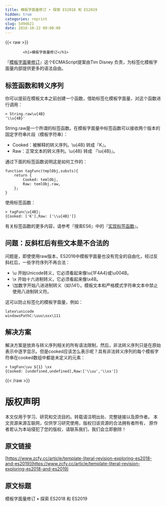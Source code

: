 ```yaml
---
title: 模板字面量修订 • 探索 ES2018 和 ES2019
hidden: true
categories: reprint
slug: 549db21
date: 2018-10-22 00:00:00
---
```


{{< raw >}}

            <h1>模板字面量修订</h1>
<p>『<a href="https://tc39.github.io/proposal-template-literal-revision/">模板字面量修订</a>』这个ECMAScript提案由Tim Disney 负责，为标签化模板字面量内部提供更多的语法自由。</p>
<h2>标签函数和转义序列</h2>
<p>你可以提前在模板文本之前创建一个函数，借助标签化模板字面量，对这个函数进行调用：</p>
<pre><code class="hljs mathematica">&gt; <span class="hljs-keyword">String</span>.raw\u{4B}
<span class="hljs-string">'\\u{4B}'</span>
</code></pre>
<p>String.raw是一个所谓的标签函数。在模板字面量中标签函数可以接收两个版本的固定字符串片段（模板字符串）：</p>
<ul>
<li>Cooked：被解释的转义序列。\u{4B} 转成『K』。</li>
<li>Raw：正常文本的转义序列。\u{4B} 转成 『\u{4B}』。</li>
</ul>
<p>通过下面的标签函数说明这是如何工作的：</p>
<pre><code class="hljs ada"><span class="hljs-keyword">function</span> <span class="hljs-title">tagFunc</span>(tmplObj,substs){
    <span class="hljs-keyword">return</span> <span class="hljs-type">{</span>
        Cooked: temlObj,
        Raw: temlObj.raw,
    };
}
</code></pre>
<p>使用标签函数：</p>
<pre><code class="hljs groovy">&gt; tagFunc\u{<span class="hljs-number">4</span>B};
{<span class="hljs-string">Cooked:</span> [<span class="hljs-string">'K'</span>],<span class="hljs-string">Raw:</span> [<span class="hljs-string">'\\u{4B}'</span>]}
</code></pre>
<p>有关标签函数的更多内容，请参考『搜索ES6』中的『<a href="http://exploringjs.com/es6/ch_template-literals.html#_implementing-tag-functions">实现标签函数</a>』。</p>
<h2>问题：反斜杠后有些文本是不合法的</h2>
<p>问题是，即使使用raw版本，ES2016中模板字面量也没有完全的自由化，经过反斜杠后，一些字符序列不再合法：</p>
<ul>
<li>\u 开始Unicode转义，它必须看起来像\u{1F4A4}或\u004B。</li>
<li>\x 开始十六进制转义，它必须看起来像\x4B。</li>
<li>\加数字开始八进进制转义（如\141）。模板文本和严格模式字符串文本中禁止使用八进制转义符。</li>
</ul>
<p>这可以防止标签化的模板字面量，例如：</p>
<pre><code class="hljs taggerscript">latex<span class="hljs-symbol">\u</span>nicode
windowsPathC:<span class="hljs-symbol">\u</span>uu<span class="hljs-symbol">\x</span>xx<span class="hljs-symbol">\1</span>11
</code></pre>
<h2>解决方案</h2>
<p>解决方案是放弃与转义序列相关的所有语法限制，然后，非法转义序列只是在原始表示中逐字显示。但是cooked应该怎么表示呢？具有非法转义序列的每个模板字符串在cooked数组中都是未定义的元素：</p>
<pre><code class="hljs livescript">&gt; tagFunc<span class="hljs-string">\uu</span> ${<span class="hljs-number">1</span>} <span class="hljs-string">\xx</span>
{Cooked: [<span class="hljs-literal">undefined</span>,<span class="hljs-literal">undefined</span>],Raw:[<span class="hljs-string">'\\uu'</span>,<span class="hljs-string">'\\xx'</span>]}
</code></pre>

          
{{< /raw >}}

# 版权声明
本文仅用于学习、研究和交流目的。转载请注明出处、完整链接以及原作者。
本文资源来源互联网，仅供学习研究使用，版权归该资源的合法拥有者所有，
原作者若认为本站侵犯了您的版权，请联系我们，我们会立即删除！

## 原文链接
[https://www.zcfy.cc/article/template-literal-revision-exploring-es2018-and-es2019](https://www.zcfy.cc/article/template-literal-revision-exploring-es2018-and-es2019)

## 原文标题
模板字面量修订 • 探索 ES2018 和 ES2019
